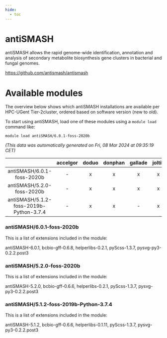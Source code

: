 ```yaml
---
hide:
  - toc
---
```


antiSMASH
=========


antiSMASH allows the rapid genome-wide identification, annotation and analysis of secondary metabolite biosynthesis gene clusters in bacterial and fungal genomes.

https://github.com/antismash/antismash
# Available modules


The overview below shows which antiSMASH installations are available per HPC-UGent Tier-2cluster, ordered based on software version (new to old).

To start using antiSMASH, load one of these modules using a `module load` command like:

```shell
module load antiSMASH/6.0.1-foss-2020b
```

*(This data was automatically generated on Fri, 08 Mar 2024 at 09:35:19 CET)*  

| |accelgor|doduo|donphan|gallade|joltik|skitty|
| :---: | :---: | :---: | :---: | :---: | :---: | :---: |
|antiSMASH/6.0.1-foss-2020b|-|x|x|x|x|x|
|antiSMASH/5.2.0-foss-2020b|-|x|x|x|x|x|
|antiSMASH/5.1.2-foss-2019b-Python-3.7.4|-|x|x|-|x|x|


### antiSMASH/6.0.1-foss-2020b

This is a list of extensions included in the module:

antiSMASH-6.0.1, bcbio-gff-0.6.8, helperlibs-0.2.1, pyScss-1.3.7, pysvg-py3-0.2.2.post3

### antiSMASH/5.2.0-foss-2020b

This is a list of extensions included in the module:

antiSMASH-5.2.0, bcbio-gff-0.6.6, helperlibs-0.2.1, pyScss-1.3.7, pysvg-py3-0.2.2.post3

### antiSMASH/5.1.2-foss-2019b-Python-3.7.4

This is a list of extensions included in the module:

antiSMASH-5.1.2, bcbio-gff-0.6.6, helperlibs-0.1.11, pyScss-1.3.7, pysvg-py3-0.2.2.post3